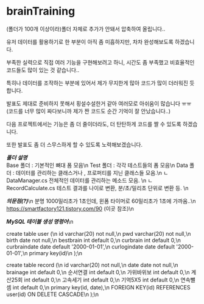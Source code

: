 # brainTraining

(폴더가 100개 이상이라)폴더 자체로 추가가 안돼서 압축하여 올립니다..

유저 데이터를 활용하기로 한 부분이 아직 좀 미흡하지만, 차차 완성해보도록 하겠습니다.

부족한 실력으로 직접 여러 기능을 구현해보려고 하니, 시간도 좀 부족했고 비효율적인 코드들도 많이 있는 것 같습니다..

특히나 데이터를 조작하는 부분에 있어서 제가 무지한게 많아 코드가 많이 더러워진 듯 합니다.

발표도 제대로 준비하지 못해서 횡설수설한거 같아 여러모로 아쉬움이 많습니다 ㅠㅠ
(코드를 너무 많이 짜다보니까 제가 짠 코드도 순간 기억이 잘 안났습니다..)

다음 프로젝트에서는 기능은 좀 더 줄이더라도, 더 탄탄하게 코드를 짤 수 있도록 하겠습니다. 

또한 발표도 좀 더 스무스하게 할 수 있도록 노력해보겠습니다.

***폴더 설명***\
Base 폴더 : 기본적인 뼈대 폼 모음\n
Test 폴더 : 각각 테스트들의 폼 모음\n
Data 폴더 : 데이터를 관리하는 클래스거나 , 프로퍼티를 지닌 클래스들 모음.\n
            ㄴDataManager.cs 전체적인 데이터를 관리하는 메소드 모음. \n
            ㄴRecordCalculate.cs 테스트 결과를 나이로 변환, 분/초/밀리초 단위로 변환 등. \n

***의문점(?)***\n
분명 1000밀리초가 1초인데, 윈폼 타이머로 60밀리초가 1초에 가까움..\n
https://smartfactory121.tistory.com/90 (이곳 참조)\n
            
***MySQL 테이블 생성 명령어***\n

create table user (\n
  id varchar(20) not null,\n
  pwd varchar(20) not null,\n
  birth date not null,\n
  bestbrain int default 0,\n
  curbrain int default 0,\n
  curbraindate date default '2000-01-01',\n
  curlogindate date default '2000-01-01',\n
  primary key(id)\n
);\n

create table record (\n
  id varchar(20) not null,\n
  date date not null,\n
  brainage int default 0,\n	
  순서연결 int default 0,\n
  가위바위보 int default 0,\n
  계산25회 int default 0,\n
  고속세기 int default 0,\n 
  기억5X5 int default 0,\n
  연속뺄셈 int default 0,\n
  primary key(id, date),\n
  FOREIGN KEY(id) REFERENCES user(id) ON DELETE CASCADE\n
);\n
